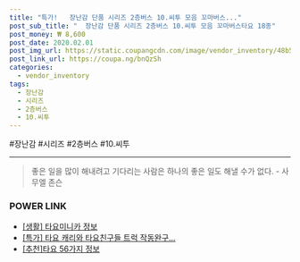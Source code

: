 ```yaml
--- 
title: "특가!   장난감 단품 시리즈 2층버스 10.씨투 모음 꼬마버스..." 
post_sub_title: "  장난감 단품 시리즈 2층버스 10.씨투 모음 꼬마버스타요 18종" 
post_money: ₩ 8,600 
post_date: 2020.02.01 
post_img_url: https://static.coupangcdn.com/image/vendor_inventory/48b5/304e152165cadf8e9de79bf07f35a3582bae8c0ba8068f0a7723567a3f0d.jpg 
post_link_url: https://coupa.ng/bnQzSh 
categories: 
  - vendor_inventory 
tags: 
  - 장난감 
  - 시리즈 
  - 2층버스 
  - 10.씨투 
--- 
```

  #장난감 #시리즈 #2층버스 #10.씨투 
<hr> 

> 좋은 일을 많이 해내려고 기다리는 사람은 하나의 좋은 일도 해낼 수가 없다. - 사무엘 존슨 


### POWER LINK

* <a href="https://blog.naver.com/fash111/221767545648" target="_blank"> [생활] 타요미니카 정보 </a>
* <a href="https://blog.naver.com/sakai111/221792417314" target="_blank">[특가] 타요 캐리와 타요친구들 트럭 작동완구...</a>
* <a href="https://blog.naver.com/fasyy4321/221792221947" target="_blank">[추천]타요 56가지 정보</a>
